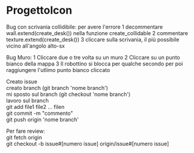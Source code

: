 # ProgettoIcon

Bug con scrivania collidibile: per avere l'errore
  1 decommentare wall.extend(create_desk()) nella funzione create_collidable
  2 commentare texture.extend(create_desk())
  3 cliccare sulla scrivania, il più possibile vicino all'angolo alto-sx

Bug Muro:
  1 Cliccare due o tre volta su un muro
  2 Cliccare su un punto bianco della mappa
  3 Il robottino si blocca per qualche secondo per poi raggiungere l'utlimo punto bianco cliccato
  
  
  Creato issue  
  creato branch (git branch 'nome branch')  
  mi sposto sul branch (git checkout 'nome branch')    
  lavoro sul branch  
  git add file1 file2 ... filen  
  git commit -m "commento"  
  git push origin 'nome branch' 
  
  Per fare review:  
  git fetch origin  
  git checkout -b issue#[numero issue] origin/issue#[numero issue]  
